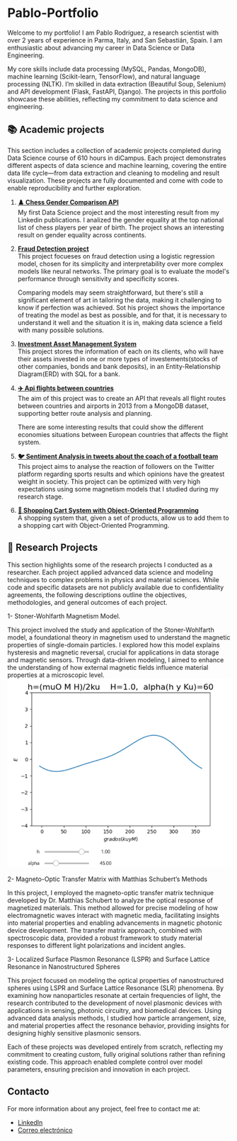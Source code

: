 # Pablo-Portfolio

Welcome to my portfolio! I am Pablo Rodríguez, a research scientist with over 2 years of experience in Parma, Italy, and San Sebastián, Spain. I am enthusiastic about advancing my career in Data Science or Data Engineering.

My core skills include data processing (MySQL, Pandas, MongoDB), machine learning (Scikit-learn, TensorFlow), and natural language processing (NLTK). I’m skilled in data extraction (Beautiful Soup, Selenium) and API development (Flask, FastAPI, Django). The projects in this portfolio showcase these abilities, reflecting my commitment to data science and engineering.

## 📚 Academic projects

This section includes a collection of academic projects completed during Data Science course of 610 hours in diCampus. Each project demonstrates different aspects of data science and machine learning, covering the entire data life cycle—from data extraction and cleaning to modeling and result visualization. These projects are fully documented and come with code to enable reproducibility and further exploration.

1. [**♟️ Chess Gender Comparison API**](https://github.com/tu-usuario/chess-gender-comparison-api)  
   My first Data Science project and the most interesting result from my Linkedin publications. I analized the gender equality at the top national list of chess players per year of birth. The project shows an interesting result on gender equality across continents.

2. [**Fraud Detection project**](https://github.com/tu-usuario/proyecto-2)  
   This project focueses on fraud detection using a logistic regression model, chosen for its simplicity and interpretability over more complex models like neural networks. The primary goal is to evaluate the model's performance through sensitivity and specificity scores.

   Comparing models may seem straightforward, but there's still a significant element of art in tailoring the data, making it challenging to know if perfection was achieved. Sot his project shows the importance of treating the model as best as possible, and for that, it is necessary to understand it well and the situation it is in, making data science a field with many possible solutions.
   
3. [**Investment Asset Management System**](https://github.com/tu-usuario/proyecto-3)  
   This project stores the information of each on its clients, who will have their assets invested in one or more types of investements(stocks of other companies, bonds and bank deposits), in an Entity-Relationship Diagram(ERD) with SQL for a bank.

4. [**✈️ Api flights between countries**](https://github.com/tu-usuario/proyecto-3)  
   The aim of this project was to create an API that reveals all flight routes between countries and airports in 2013 from a MongoDB dataset, supporting better route analysis and planning.

   There are some interesting results that could show the different economies situations between European countries that affects the flight system.

5. [**🐦 Sentiment Analysis in tweets about the coach of a football team**](https://github.com/tu-usuario/proyecto-3)  
   This project aims to analyse the reaction of followers on the Twitter platform regarding sports results and which opinions have the greatest weight in society. This project can be optimized with very high expectations using some magnetism models that I studied during my research stage.

6. [**🛒 Shopping Cart System with Object-Oriented Programming**](https://github.com/tu-usuario/proyecto-3)  
   A shopping system that, given a set of products, allow us to add them to a shopping cart with Object-Oriented Programming.
 
## 🧪 Research Projects

This section highlights some of the research projects I conducted as a researcher. Each project applied advanced data science and modeling techniques to complex problems in physics and material sciences. While code and specific datasets are not publicly available due to confidentiality agreements, the following descriptions outline the objectives, methodologies, and general outcomes of each project.

1- Stoner-Wohlfarth Magnetism Model.

This project involved the study and application of the Stoner-Wohlfarth model, a foundational theory in magnetism used to understand the magnetic properties of single-domain particles. I explored how this model explains hysteresis and magnetic reversal, crucial for applications in data storage and magnetic sensors. Through data-driven modeling, I aimed to enhance the understanding of how external magnetic fields influence material properties at a microscopic level.
![stoner](Stoner.png)

2- Magneto-Optic Transfer Matrix with Matthias Schubert’s Methods

In this project, I employed the magneto-optic transfer matrix technique developed by Dr. Matthias Schubert to analyze the optical response of magnetized materials. This method allowed for precise modeling of how electromagnetic waves interact with magnetic media, facilitating insights into material properties and enabling advancements in magnetic photonic device development. The transfer matrix approach, combined with spectroscopic data, provided a robust framework to study material responses to different light polarizations and incident angles.

3- Localized Surface Plasmon Resonance (LSPR) and Surface Lattice Resonance in Nanostructured Spheres

This project focused on modeling the optical properties of nanostructured spheres using LSPR and Surface Lattice Resonance (SLR) phenomena. By examining how nanoparticles resonate at certain frequencies of light, the research contributed to the development of novel plasmonic devices with applications in sensing, photonic circuitry, and biomedical devices. Using advanced data analysis methods, I studied how particle arrangement, size, and material properties affect the resonance behavior, providing insights for designing highly sensitive plasmonic sensors.

Each of these projects was developed entirely from scratch, reflecting my commitment to creating custom, fully original solutions rather than refining existing code. This approach enabled complete control over model parameters, ensuring precision and innovation in each project.

## Contacto

For more information about any project, feel free to contact me at:
- [LinkedIn](https://linkedin.com/in/tu-usuario)
- [Correo electrónico](mailto:tu-email@gmail.com)


